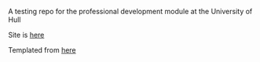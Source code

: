 A testing repo for the professional development module at the University of Hull

Site is [here](https://notacampusmap.netlify.app)

Templated from [here](https://github.com/marcamos/jet)
